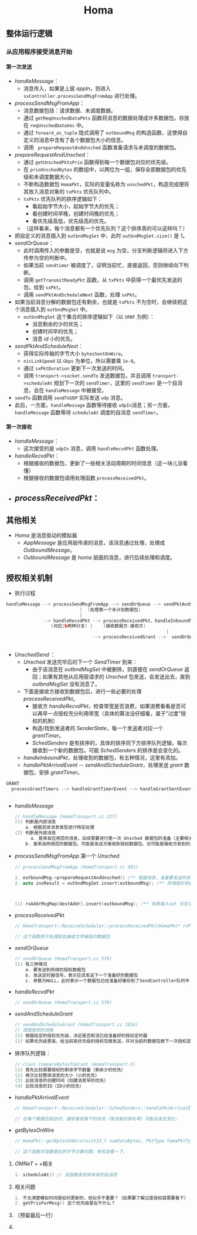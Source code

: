 <center><h1>Homa</h1></center>

## 整体运行逻辑

### 从应用程序接受消息开始

#### 第一次发送

- $handleMessage$：
  - 消息传入，如果是上层 $appIn$，则进入 `sxController.processSendMsgFromApp` 进行处理。
- $processSendMsgFromApp$：
  - 消息数据包括：请求数据、未调度数据。
  - 通过 `getReqUnschedDataPkts` 函数将消息的数据处理成许多数据包，存放在 `reqUnschedDataVec` 中。
  - 通过 `forward_as_tuple` 隐式调用了 `outboundMsg` 的构造函数，这使得自定义的消息中含有了各个数据包大小的信息。
  - 调用 ` prepareRequestAndUnsched` 函数准备请求与未调度的数据包。
- $prepareRequestAndUnsched$：
  - 通过 `getUnschedPktsPrio` 函数得到每一个数据包对应的优先级。
  - 在 `prioUnschedBytes` 的数组中，以两位为一组，保存全部数据包的优先级和未调度数据大小。
  - 不断构造数据包 `HomaPkt`，实际的变量名称为 `unschedPkt`，构造完成便将其放入消息对象的 `txPkts` 优先队列中。
  - `txPkts` 优先队列的排序逻辑如下：
    - 看起始字节大小，起始字节大的优先；
    - 看创建时间早晚，创建时间晚的优先；
    - 看优先级高低，优先级高的优先。
  - （这样看来，每个消息都有一个优先队列？这个排序真的可以这样吗？）
- 把自定义的消息插入到 `outbndMsgSet` 中，此时 `outbndMsgSet.size()` 是 $1$。
- $sendOrQueue$：
  - 此时调用传入的参数是空，也就是说 `msg` 为空，分支判断逻辑将进入下方传参为空的判断中。
  - 如果当前 `sendtimer` 被调度了，证明当前忙，直接返回，否则继续向下判断。
  - 调用 `getTransmitReadyPkt` 函数，从 `txPkts` 中获得一个最优先发送的包，给到 `sxPkt`。
  - 调用 `sendPktAndScheduleNext` 函数，处理 `sxPkt`。
- 如果当前消息分解的数据包还有剩余，也就是 `txPkts` 不为空时，会继续把这个消息插入到 `outbndMsgSet` 中。
  - `outbndMsgSet` 这个集合的排序逻辑如下（以 `SRBF` 为例）：
    - 消息剩余的少的优先；
    - 创建时间早的优先；
    - 消息 $id$ 小的优先。
- $sendPktAndScheduleNext$：
  - 获得实际传输的字节大小 `bytesSentOnWire`。
  - `nicLinkSpeed` 以 `Gbps` 为单位，所以需要乘 `1e-9`。 
  - 通过 `sxPktDuration` 更新下一次发送的时间。
  - 调用 `transport->socket.sendTo` 发送数据包，并且调用 `transport->scheduleAt` 规划下一次的 `sendTimer`，这里的 `sendTimer` 是一个自消息，会在 `handleMessage` 中被接受。
- `sendTo` 函数调用 `sendToUDP` 实际发送 `udp` 消息。
- 此后，一方面，`handleMessage` 函数等待接收 `udpIn`消息；另一方面，`handleMessage` 函数等待 `scheduleAt` 调度的自消息 `sendTimer`。



#### 第一次接收

- $handleMessage$：
  - 这次接受的是 `udpIn` 消息，调用 `handleRecvdPkt` 函数处理。
- $handleRecvdPkt$：
  - 根据接收的数据包，更新了一些相关活动周期的时间信息（这一块儿没看懂）
  - 根据接收的数据包调用处理函数 `processReceivedPkt`。
- $processReceivedPkt$：
  - 





## 其他相关

- $Homa$ 是消息驱动的模拟器
  - $AppMessage$ 是应用层传递的消息，该消息通过处理，处理成 $OutboundMessage$。
  - $OutboundMessage$ 是 $homa$ 层面的消息，进行后续处理和调度。



## 授权相关机制

- 执行过程

```cpp
handleMessage --> processSendMsgFromApp --> sendOrQueue --> sendPktAndScheduleNext --> socket.sendTo (并且 scheduleAt 下一次 sendTimer)
							|  (处理第一个未计划数据包)                     (发送并安排下一个数据包)       (实际发送)
							|
              --> handleRecvdPkt --> processReceivedPkt、handleInboundPkt --> handlePktArrivalEvent --> sendAndScheduleGrant --> sendOrQueue
                 (对应2b两种分支) |    (接收数据方-接收方)
  															 |
                                 --> processReceivedGrant -->  sendOrQueue -->
  																	  (接收授权方-发送方)
```



- $Unsched Send$ ：
  - $Unsched$ 发送完毕后的下一个 $SendTimer$ 到来：
    -  由于该消息在 $outbndMsgSet$ 中被删除，则直接在 $sendOrQueue$ 返回；如果有其他从应用层请求的 $Unsched$ 包发送，会发送出去，直到 $outbndMsgSet$ 没有消息了。
  - 下面是接收方接收到数据包后，进行一些必要的处理 $processReceivedPkt$。
    - 接收方 $handleRecvdPkt$，检查带宽是否浪费，如果浪费看看是否可以再早一点授权充分利用带宽（具体的算法没仔细看，属于"过度"授权的机制）
    - 构造/找到发送者的 $SenderState$，每一个发送者对应一个$grantTimer$。
    - $SchedSenders$ 是有排序的，具体的排序同下方排序队列逻辑，每次接收到一个新的数据包，可能 $SchedSenders$ 的排序是会变化的。
  - $handleInboundPkt$，处理收到的数据包，有五种情况，这里有添加。
  - $handlePktArrivalEvent$ -- $sendAndScheduleGrant$，处理发送 $grant$ 数据包，安排 $grantTimer$。



```cpp
GRANT
  processGrantTimers --> handleGrantTimerEvent --> handleGrantSentEvent --> sendAndScheduleGrant --> sendOrQueue --> sendPktAndScheduleNext(有了transport->sendTimer) --> 走send
                                                                                                (outGrantQueue.push(sxPkt))
```



* $handleMessage$

  ```cpp
  // handleMessage (HomaTransport.cc 237)
  (1) 判断是内部消息
      a. 根据具体消息类型进行特定处理
  (2) 判断是外部消息
    	a. 是来自应用层的消息，后续需要进行第一次 Unsched 数据包的准备（主要相关发送方的处理逻辑）
      b. 是来自网络层的数据包，可能是发送方接收到授权数据包、也可能是接收方收到的发送方发来的数据包（两种情况）
  ```

  

* $processSendMsgFromApp$ 第一个 $Unsched$

  ```cpp
  // processSendMsgFromApp (HomaTransport.cc 491)
  
  1. outboundMsg->prepareRequestAndUnsched() /** 根据消息，准备要发送的未调度的数据包 */
  2. auto insResult = outbndMsgSet.insert(outboundMsg); /** 存储指针到set数组中 用自定义sort排序 */
  
  
  
  (1) rxAddrMsgMap[destAddr].insert(outboundMsg); /** 哈希插入set 仅仅记录一下 */ 表明SendController可以对多个地址！一个应用程序一个？
  ```

  

* $processReceivedPkt$

  ```cpp
  // HomaTransport::ReceiveScheduler::processReceivedPkt(HomaPkt* rxPkt)
  
  // 这个函数用于处理到达接收方传输层的数据包
  ```

  

* $sendOrQueue$

  ```cpp
  // sendOrQueue (HomaTransport.cc 579)
  (1) 有三种情况
      a. 要发送到网络的授权数据包
      b. 发送定时器信号，表示应该发送下一个准备好的数据包
      c. 参数为NULL，此时表示一个数据包已经准备好缓存到了SendController队列中
  ```

  

* $handleRecvdPkt$

  ```cpp
  // sendOrQueue (HomaTransport.cc 579)
  ```

  

* $sendAndScheduleGrant$

  ```cpp
  // sendAndScheduleGrant (HomaTransport.cc 1816)
  // 调度授权的流程
  (1) 根据给定的授权优先级，决定是否取消已经准备好的授权定时器
  (2) 如果优先级更高，给当前高优先级的授权包做发送，并对当前的数据包做下一次授权定时器的准备
  ```

  

* 排序队列逻辑：

  ```cpp
  // class CompareBytesToGrant (HomaTransport.h)
  (1) 首先比较需要授权的剩余字节数量（剩余少的优先）
  (2) 再次比较整体消息的大小（小的优先）
  (3) 比较消息的创建时间（创建消息早的优先）
  (4) 比较消息的ID（ID小的优先）
  ```

  

* $handlePktArrivalEvent$

  ```cpp
  // HomaTransport::ReceiveScheduler::SchedSenders::handlePktArrivalEvent()
  
  // 在每个数据包到达时，接收者视角下的状态（发送者的排名等）可能会发生变化。
  ```

  

* $getBytesOnWire$

  ```cpp
  // HomaPkt::getBytesOnWire(uint32_t numDataBytes, PktType homaPktType)
  
  // 这个函数涉及数据包的字节计算问题，有机会看一下。
  ```

  

1. $OMNeT++$相关

   ```cpp
   1. scheduleAt() // 该函数来安排未来的自消息
   ```

   

2. 相关问题

   ```cpp
   1. 不太清楚模拟时间是如何更新的，但似乎不重要？（如果要了解过度授权就需要看下）
   2. getPrioForMesg() 这个优先级是在干什么？
   ```

   

3. （预留最后一行）

4. 

   
